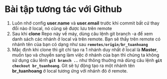 # Bài tập tương tác với Github
1. Luôn nhớ config **user.name** và **user.email** trước khi commit bất cứ thay đổi nào ở local, nó cũng sẽ được lưu trên remote
2. Sau khi **clone** Repo này về máy, dùng câu lệnh git branch -a để xem danh sách các nhánh ở local và trên remote. Bạn sẽ thấy trên remote có nhánh tên của bạn có dạng như sau **`remotes/origin/br_tuanhoang`**
3. Mặc định khi clone thì git chỉ tạo ra 1 nhánh duy nhất ở local là **Master**, muốn tạo và chuyển sang làm việc ở nhánh của bạn thì chúng ta không sử dụng câu lênh **`git branch ..`** như thông thuờng mà dùng câu lệnh **`git checkout br_tuanhoang`**. Git sẽ tự động tạo ra một nhánh tên **br_tuanhoang** ở local tương ứng với nhánh đó ở remote.
